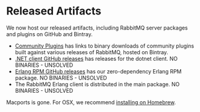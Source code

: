 # Released Artifacts

We now host our released artifacts, including RabbitMQ server packages and
plugins on GitHub and Bintray.

* [Community Plugins](http://localhost:8191/community-plugins.html)
has links to binary downloads of community plugins built against various
releases of RabbitMQ, hosted on Bintray.
* [.NET client GitHub releases](https://github.com/rabbitmq/rabbitmq-dotnet-client/releases)
has releases for the dotnet client. NO BINARIES - UNSOLVED
* [Erlang RPM GitHub releases](https://github.com/rabbitmq/erlang-rpm/releases)
has our zero-dependency Erlang RPM package. NO BINARIES - UNSOLVED
* The RabbitMQ Erlang client is distributed in the main package. NO BINARIES - UNSOLVED

Macports is gone. For OSX, we recommend [installing on Homebrew](/install-homebrew.html).
